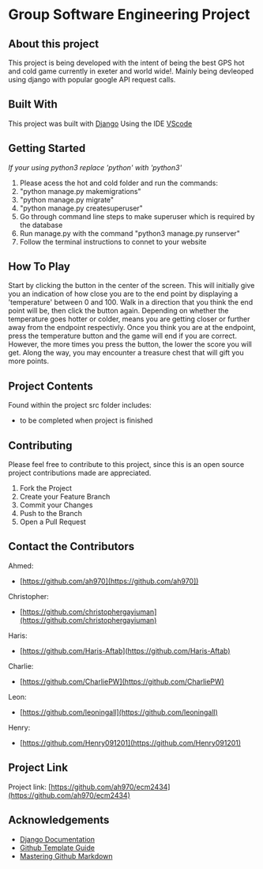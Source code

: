 # Group Software Engineering Project

## About this project
This project is being developed with the intent of being the best GPS hot and cold game currently in exeter and world wide!. Mainly being devleoped using django with popular google API request calls.  


## Built With
This project was built with [Django](https://www.djangoproject.com/)
Using the IDE [VScode](https://code.visualstudio.com/)


## Getting Started
*If your using python3 replace 'python' with 'python3'*
1. Please acess the hot and cold folder and run the commands:
2. "python manage.py makemigrations"
3. "python manage.py migrate"
4. "python manage.py createsuperuser"
5. Go through command line steps to make superuser which is required by the database
6. Run manage.py with the command "python3 manage.py runserver"
7. Follow the terminal instructions to connet to your website

## How To Play
Start by clicking the button in the center of the screen. This will initially give you an indication of how close you are to the end point by displaying a 'temperature' between 0 and 100. Walk in a direction that you think the end point will be, then click the button again. Depending on whether the temperature goes hotter or colder, means you are getting closer or further away from the endpoint respectivly. Once you think you are at the endpoint, press the temperature button and the game will end if you are correct. However, the more times you press the button, the lower the score you will get. Along the way, you may encounter a treasure chest that will gift you more points. 


## Project Contents
Found within the project src folder includes:
* to be completed when project is finished

## Contributing
Please feel free to contribute to this project, since this is an open source project contributions made are appreciated.
1. Fork the Project
2. Create your Feature Branch
3. Commit your Changes
4. Push to the Branch
5. Open a Pull Request

## Contact the Contributors
Ahmed:
- [https://github.com/ah970](https://github.com/ah970])

Christopher:
- [https://github.com/christophergayiuman](https://github.com/christophergayiuman)

Haris:
- [https://github.com/Haris-Aftab](https://github.com/Haris-Aftab)

Charlie:
- [https://github.com/CharliePW](https://github.com/CharliePW)

Leon:
- [https://github.com/leoningall](https://github.com/leoningall)

Henry:
- [https://github.com/Henry091201](https://github.com/Henry091201)


## Project Link 
Project link:
[https://github.com/ah970/ecm2434](https://github.com/ah970/ecm2434)

## Acknowledgements
* [Django Documentation](https://docs.djangoproject.com/en/4.0/)
* [Github Template Guide](https://github.com/othneildrew/Best-README-Template)
* [Mastering Github Markdown](https://guides.github.com/features/mastering-markdown/)
